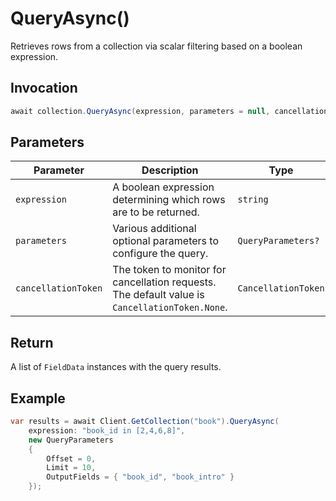 # QueryAsync()

Retrieves rows from a collection via scalar filtering based on a boolean expression.

## Invocation

```c#
await collection.QueryAsync(expression, parameters = null, cancellationToken = default);
```

## Parameters

| Parameter           | Description                                                                                                 | Type                            | Required |
| ------------------- | ----------------------------------------------------------------------------------------------------------- | ------------------------------- | -------- |
| `expression`        | A boolean expression determining which rows are to be returned.                                             | `string`                        | True     |
| `parameters`        | Various additional optional parameters to configure the query.                                              | `QueryParameters?`              | False    |
| `cancellationToken` | The token to monitor for cancellation requests. The default value is `CancellationToken.None`.              | `CancellationToken`             | False    |

## Return

A list of `FieldData` instances with the query results.

## Example

```c#
var results = await Client.GetCollection("book").QueryAsync(
    expression: "book_id in [2,4,6,8]",
    new QueryParameters
    {
        Offset = 0,
        Limit = 10,
        OutputFields = { "book_id", "book_intro" }
    });
```
